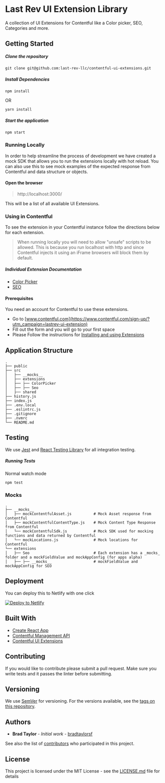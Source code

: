 # Last Rev UI Extension Library
A collection of UI Extensions for Contentful like a Color picker, SEO, Categories and more.

## Getting Started

##### Clone the repository
```
git clone git@github.com:last-rev-llc/contentful-ui-extensions.git
```
##### Install Dependencies
```
npm install 
```
OR
```
yarn install
```

##### Start the application
```
npm start
```

### Running Locally
In order to help streamline the process of development we have created a mock SDK that allows you to run the extensions locally with hot reload. You can also use this to see mock examples of the expected response from Contentful and data structure or objects.

#### Open the browser
> http://localhost:3000/

This will be a list of all available UI Extensions.


### Using in Contentful
To see the extension in your Contentful instance follow the directions below for each extension.
> When running locally you will need to allow "unsafe" scripts to be allowed. This is because you run localhost with http and since Contentful injects it using an iFrame browsers will block them by default.

##### Individual Extension Documentation
- [Color Picker](https://github.com/last-rev-llc/contentful-ui-extensions/tree/master/src/extensions/ColorPicker)
- [SEO](https://github.com/last-rev-llc/contentful-ui-extensions/tree/master/src/extensions/Seo)


#### Prerequisites
You need an account for Contentful to use these extensions. 
- Go to [www.contentful.com](https://www.contentful.com/sign-up/?utm_campaign=lastrev-ui-extension)
- Fill out the form and you will go to your first space
- Please Follow the instructions for [Installing and using Extensions](https://www.contentful.com/developers/docs/extensibility/ui-extensions/managing-a-ui-extension-with-webapp/)

## Application Structure
```
.
├── public
├── src
│   ├── __mocks__
│   ├── extensions
│   ├── ├── ColorPicker
│   ├── ├── Seo
│   ├── shared
├── history.js
├── index.js
├── .env.local
├── .eslintrc.js
├── .gitignore
├── .nvmrc
└── README.md
```

## Testing
We use [Jest](https://jestjs.io/) and [React Testing Library](https://github.com/testing-library/react-testing-library) for all integration testing.

##### Running Tests
Normal watch mode
```
npm test
```

### Mocks
```
.
├── __mocks__
│   ├── mockContentfulAsset.js          # Mock Asset response from Contentful
│   ├── mockContentfulContentType.js    # Mock Content Type Response from Contentful
│   └── mockContentfulSdk.js            # Mock SDK used for mocking functions and data returned by Contentful
│   └── mockLocations.js                # Mock locations for Contentful
└── extensions
│   ├── Seo                             # Each extension has a _mocks_ folder and a mockFieldValue and mockAppConfig (for apps alpha)
│   ├── ├── __mocks__                   # mockFieldValue and mockAppConfig for SEO
```

## Deployment

You can deploy this to Netlify with one click 

[![Deploy to Netlify](https://www.netlify.com/img/deploy/button.svg)](https://app.netlify.com/start/deploy?repository=https://github.com/last-rev-llc/contentful-ui-extensions/)

## Built With

* [Create React App](https://github.com/facebook/create-react-app)
* [Contentful Management API](https://www.contentful.com/developers/docs/references/content-management-api/)
* [Contentful UI Extensions](https://www.contentful.com/developers/docs/extensibility/ui-extensions/)

## Contributing

If you would like to contribute please submit a pull request. Make sure you write tests and it passes the linter before submitting.

## Versioning

We use [SemVer](http://semver.org/) for versioning. For the versions available, see the [tags on this repository](https://github.com/your/project/tags). 

## Authors

* **Brad Taylor** - *Initial work* - [bradtaylorsf](https://github.com/bradtaylorsf)

See also the list of [contributors](https://github.com/last-rev-llc/contentful-ui-extensions/contributors) who participated in this project.

## License

This project is licensed under the MIT License - see the [LICENSE.md](LICENSE.md) file for details